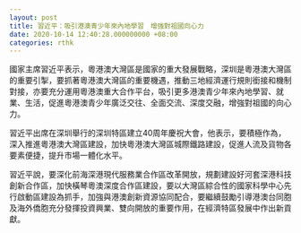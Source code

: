 ```yaml
---
layout: post
title: 習近平：吸引港澳青少年來內地學習　增強對祖國向心力
date: 2020-10-14 12:40:28.000000000 +08:00
categories: rthk
---
```


國家主席習近平表示，粵港澳大灣區是國家的重大發展戰略，深圳是粵港澳大灣區的重要引掣，要抓著粵港澳大灣區的重要機遇，推動三地經濟運行規則銜接和機制對接，亦要充分運用粵港澳重大合作平台，吸引更多港澳青少年來內地學習、就業、生活，促進粵港澳青少年廣泛交往、全面交流、深度交融，增強對祖國的向心力。

習近平出席在深圳舉行的深圳特區建立40周年慶祝大會，他表示，要積極作為，深入推進粵港澳大灣區建設，加快粵港澳大灣區城際鐵路建設，促進人流及貨物各要素便捷，提升市場一體化水平。

習近平說，要深化前海深港現代服務業合作區改革開放，規劃建設好河套深港科技創新合作區，加快橫琴粵澳深度合作區建設，要以大灣區綜合性的國家科學中心先行啟動區建設為抓手，加強與港澳創新資源協同配合，要繼續鼓勵引導港澳台同胞及海外僑胞充分發揮投資興業、雙向開放的重要作用，在經濟特區發展中作出新貢獻。
